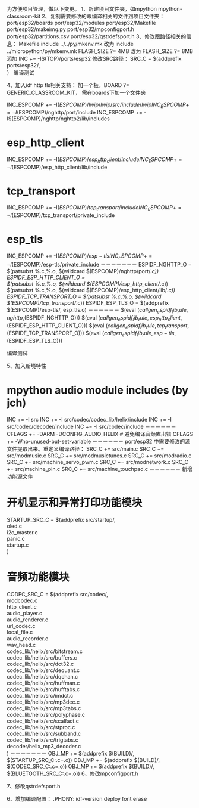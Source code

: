 为方便项目管理，做以下变更。
1、新建项目文件夹，如mpython mpython-classroom-kit
2、复制需要修改的跟编译相关的文件到项目文件夹：
   port/esp32/boards
   port/esp32/modules
   port/esp32/Makefile
   port/esp32/makeimg.py
   port/esp32/mpconfigport.h
   port/esp32/partitions.csv
   port/esp32/qstrdefsport.h
3、修改跟路径相关的信息：
   Makefile
    include ../../py/mkenv.mk 改为 include ../micropython/py/mkenv.mk
    FLASH_SIZE ?= 4MB 改为 FLASH_SIZE ?= 8MB
    添加 INC += -I$(TOP)/ports/esp32
    修改SRC路径：
    SRC_C = $(addprefix ports/esp32/,\
    ）
编译测试

4、加入idf http tls相关支持：
   加一个板，BOARD ?= GENERIC_CLASSROOM_KIT， 需在boards下加一个文件夹

   INC_ESPCOMP += -I$(ESPCOMP)/lwip/lwip/src/include/lwip
   INC_ESPCOMP += -I$(ESPCOMP)/nghttp/port/include
   INC_ESPCOMP += -I$(ESPCOMP)/nghttp/nghttp2/lib/includes
   #		esp_http_client
   INC_ESPCOMP += -I$(ESPCOMP)/esp_http_client/include
   INC_ESPCOMP += -I$(ESPCOMP)/esp_http_client/lib/include
   #		tcp_transport
   INC_ESPCOMP += -I$(ESPCOMP)/tcp_transport/include
   INC_ESPCOMP += -I$(ESPCOMP)/tcp_transport/private_include
   #		esp_tls
   INC_ESPCOMP += -I$(ESPCOMP)/esp-tls
   INC_ESPCOMP += -I$(ESPCOMP)/esp-tls/private_include
   －－－－－－－
   ESPIDF_NGHTTP_O = $(patsubst %.c,%.o, $(wildcard $(ESPCOMP)/nghttp/port/*.c)) 
   ESPIDF_ESP_HTTP_CLIENT_O = \
	$(patsubst %.c,%.o, $(wildcard $(ESPCOMP)/esp_http_client/*.c)) \
	$(patsubst %.c,%.o, $(wildcard $(ESPCOMP)/esp_http_client/lib/*.c)) 
   ESPIDF_TCP_TRANSPORT_O = $(patsubst %.c,%.o, $(wildcard $(ESPCOMP)/tcp_transport/*.c)) 
   ESPIDF_ESP_TLS_O = $(addprefix $(ESPCOMP)/esp-tls/, esp_tls.o)
   －－－－－－
   $(eval $(call gen_espidf_lib_rule,nghttp,$(ESPIDF_NGHTTP_O)))
   $(eval $(call gen_espidf_lib_rule,esp_http_client,$(ESPIDF_ESP_HTTP_CLIENT_O)))
   $(eval $(call gen_espidf_lib_rule,tcp_transport,$(ESPIDF_TCP_TRANSPORT_O)))
   $(eval $(call gen_espidf_lib_rule,esp-tls,$(ESPIDF_ESP_TLS_O)))

编译测试

5、加入新境特性
   # mpython audio module includes (by jch)
   INC += -I src
   INC += -I src/codec/codec_lib/helix/include
   INC += -I src/codec/decoder/include
   INC += -I src/codec/include
   －－－－－－
   CFLAGS += -DARM -DCONFIG_AUDIO_HELIX    # 避免编译音频库出错
   CFLAGS += -Wno-unused-but-set-variable
   －－－－－－
   port/esp32 中需要修改的源文件提取出来。重定义编译路径：
   SRC_C += src/main.c 
   SRC_C += src/modmusic.c 
   SRC_C += src/modmusictunes.c 
   SRC_C += src/modradio.c 
   SRC_C += src/machine_servo_pwm.c 
   SRC_C += src/modnetwork.c 
   SRC_C += src/machine_pin.c
   SRC_C += src/machine_touchpad.c 
   －－－－－－
   新增功能源文件
   # 开机显示和异常打印功能模块
   STARTUP_SRC_C = $(addprefix src/startup/, \
      oled.c \
      i2c_master.c \
      panic.c \
      startup.c \
      )
   # 音频功能模块
   CODEC_SRC_C = $(addprefix src/codec/,\
      modcodec.c \
      http_client.c \
      audio_player.c \
      audio_renderer.c \
      url_codec.c \
      local_file.c \
      audio_recorder.c \
      wav_head.c \
      codec_lib/helix/src/bitstream.c \
      codec_lib/helix/src/buffers.c \
      codec_lib/helix/src/dct32.c \
      codec_lib/helix/src/dequant.c \
      codec_lib/helix/src/dqchan.c \
      codec_lib/helix/src/huffman.c \
      codec_lib/helix/src/hufftabs.c \
      codec_lib/helix/src/imdct.c \
      codec_lib/helix/src/mp3dec.c \
      codec_lib/helix/src/mp3tabs.c \
      codec_lib/helix/src/polyphase.c \
      codec_lib/helix/src/scalfact.c \
      codec_lib/helix/src/stproc.c \
      codec_lib/helix/src/subband.c \
      codec_lib/helix/src/trigtabs.c \
      decoder/helix_mp3_decoder.c \
      )
      －－－－－－－
      OBJ_MP += $(addprefix $(BUILD)/, $(STARTUP_SRC_C:.c=.o))
      OBJ_MP += $(addprefix $(BUILD)/, $(CODEC_SRC_C:.c=.o))
      OBJ_MP += $(addprefix $(BUILD)/, $(BLUETOOTH_SRC_C:.c=.o))
6、修改mpconfigport.h

7、修改qstrdefsport.h
   
6、增加编译配置：
   .PHONY: idf-version deploy font erase

